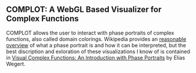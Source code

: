## COMPLOT: A WebGL Based Visualizer for Complex Functions

COMPLOT allows the user to interact with phase portraits of complex functions, also called domain colorings. Wikipedia provides an [reasonable overview](https://en.wikipedia.org/wiki/Domain_coloring) of what a phase portrait is and how it can be interpreted, but the best discription and exloration of these visualizations I know of is contained in [Visual Complex Functions: An Introduction with Phase Portraits](https://www.amazon.com/Visual-Complex-Functions-Introduction-Portraits/dp/3034801793/ref=sr_1_2?crid=3PHO9QLXWT3C4&keywords=visual+complex+functions+an+introduction+with+phase+portraits&qid=1645144354&sprefix=complex+functions+phase+po%2Caps%2C79&sr=8-2) by Elias Wegert.
